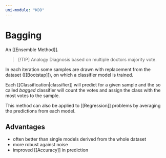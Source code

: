```yaml
---
uni-module: "KDD"
---
```

# Bagging

An [[Ensemble Method]].

> [!TIP] Analogy
> Diagnosis based on multiple doctors majority vote.

In each iteration some samples are drawn with replacement from the dataset ([[Bootstap]]), on which a classifier model is trained.

Each [[Classification|classifier]] will predict for a given sample and the so called _bagged_ classifier will count the votes and assign the class with the most votes to the sample.

This method can also be applied to [[Regression]] problems by averaging the predictions from each model.

## Advantages

- often better than single models derived from the whole dataset
- more robust against noise
- improved [[Accuracy]] in prediction
